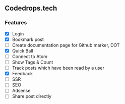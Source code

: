 ## Codedrops.tech

### Features

- [x] Login
- [x] Bookmark post
- [ ] Create documentation page for Github marker, DOT
- [x] Quick Ball
- [ ] Connect to Atom
- [ ] Show Tags & Count
- [ ] Track posts which have been read by a user
- [x] Feedback
- [ ] SSR
- [ ] SEO
- [ ] Adsense
- [ ] Share post directly
